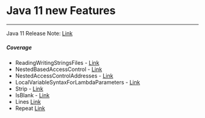 # Java 11 new Features

---

Java 11 Release Note: [Link](https://www.oracle.com/technetwork/java/javase/11-relnote-issues-5012449.html)

##### Coverage

- ReadingWritingStringsFiles - [Link](https://github.com/Fox-McCloud-MX/java11-features/blob/master/src/main/java/com/mx/ReadingWritingStringsFiles.java)
- NestedBasedAccessControl - [Link](https://github.com/Fox-McCloud-MX/java11-features/blob/master/src/main/java/com/mx/NestedBasedAccessControl.java)
- NestedAccessControlAddresses - [Link](https://github.com/Fox-McCloud-MX/java11-features/blob/master/src/main/java/com/mx/NestedAccessControlAddresses.java)
- LocalVariableSyntaxForLambdaParameters - [Link](https://github.com/Fox-McCloud-MX/java11-features/blob/master/src/main/java/com/mx/LocalVariableSyntaxForLambdaParameters.java)
- Strip - [Link](https://github.com/Fox-McCloud-MX/java11-features/blob/master/src/main/java/com/mx/java11/features/_string/Strip.java)
- IsBlank - [Link](https://github.com/Fox-McCloud-MX/java11-features/blob/master/src/main/java/com/mx/java11/features/_string/IsBlank.java)
- Lines [Link](https://github.com/Fox-McCloud-MX/java11-features/blob/master/src/main/java/com/mx/java11/features/_string/Lines.java)
- Repeat [Link](https://github.com/Fox-McCloud-MX/java11-features/blob/master/src/main/java/com/mx/java11/features/_string/Repeat.java)

